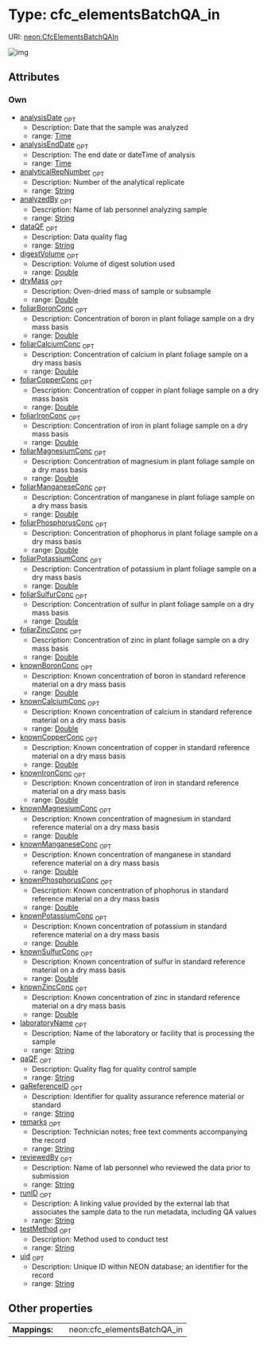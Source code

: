 
# Type: cfc_elementsBatchQA_in




URI: [neon:CfcElementsBatchQAIn](https://data.neonscience.org/CfcElementsBatchQAIn)


![img](http://yuml.me/diagram/nofunky;dir:TB/class/[CfcElementsBatchQAIn&#124;uid:string%20%3F;remarks:string%20%3F;dryMass:double%20%3F;laboratoryName:string%20%3F;testMethod:string%20%3F;analysisDate:time%20%3F;analyzedBy:string%20%3F;dataQF:string%20%3F;qaReferenceID:string%20%3F;analysisEndDate:time%20%3F;reviewedBy:string%20%3F;analyticalRepNumber:string%20%3F;runID:string%20%3F;qaQF:string%20%3F;digestVolume:double%20%3F;foliarBoronConc:double%20%3F;foliarCalciumConc:double%20%3F;foliarCopperConc:double%20%3F;foliarIronConc:double%20%3F;foliarMagnesiumConc:double%20%3F;foliarManganeseConc:double%20%3F;foliarPhosphorusConc:double%20%3F;foliarPotassiumConc:double%20%3F;foliarSulfurConc:double%20%3F;foliarZincConc:double%20%3F;knownBoronConc:double%20%3F;knownCalciumConc:double%20%3F;knownCopperConc:double%20%3F;knownIronConc:double%20%3F;knownMagnesiumConc:double%20%3F;knownManganeseConc:double%20%3F;knownPhosphorusConc:double%20%3F;knownPotassiumConc:double%20%3F;knownSulfurConc:double%20%3F;knownZincConc:double%20%3F])

## Attributes


### Own

 * [analysisDate](analysisDate.md)  <sub>OPT</sub>
    * Description: Date that the sample was analyzed
    * range: [Time](types/Time.md)
 * [analysisEndDate](analysisEndDate.md)  <sub>OPT</sub>
    * Description: The end date or dateTime of analysis
    * range: [Time](types/Time.md)
 * [analyticalRepNumber](analyticalRepNumber.md)  <sub>OPT</sub>
    * Description: Number of the analytical replicate
    * range: [String](types/String.md)
 * [analyzedBy](analyzedBy.md)  <sub>OPT</sub>
    * Description: Name of lab personnel analyzing sample
    * range: [String](types/String.md)
 * [dataQF](dataQF.md)  <sub>OPT</sub>
    * Description: Data quality flag
    * range: [String](types/String.md)
 * [digestVolume](digestVolume.md)  <sub>OPT</sub>
    * Description: Volume of digest solution used
    * range: [Double](types/Double.md)
 * [dryMass](dryMass.md)  <sub>OPT</sub>
    * Description: Oven-dried mass of sample or subsample
    * range: [Double](types/Double.md)
 * [foliarBoronConc](foliarBoronConc.md)  <sub>OPT</sub>
    * Description: Concentration of boron in plant foliage sample on a dry mass basis
    * range: [Double](types/Double.md)
 * [foliarCalciumConc](foliarCalciumConc.md)  <sub>OPT</sub>
    * Description: Concentration of calcium in plant foliage sample on a dry mass basis
    * range: [Double](types/Double.md)
 * [foliarCopperConc](foliarCopperConc.md)  <sub>OPT</sub>
    * Description: Concentration of copper in plant foliage sample on a dry mass basis
    * range: [Double](types/Double.md)
 * [foliarIronConc](foliarIronConc.md)  <sub>OPT</sub>
    * Description: Concentration of iron in plant foliage sample on a dry mass basis
    * range: [Double](types/Double.md)
 * [foliarMagnesiumConc](foliarMagnesiumConc.md)  <sub>OPT</sub>
    * Description: Concentration of magnesium in plant foliage sample on a dry mass basis
    * range: [Double](types/Double.md)
 * [foliarManganeseConc](foliarManganeseConc.md)  <sub>OPT</sub>
    * Description: Concentration of manganese in plant foliage sample on a dry mass basis
    * range: [Double](types/Double.md)
 * [foliarPhosphorusConc](foliarPhosphorusConc.md)  <sub>OPT</sub>
    * Description: Concentration of phophorus in plant foliage sample on a dry mass basis
    * range: [Double](types/Double.md)
 * [foliarPotassiumConc](foliarPotassiumConc.md)  <sub>OPT</sub>
    * Description: Concentration of potassium in plant foliage sample on a dry mass basis
    * range: [Double](types/Double.md)
 * [foliarSulfurConc](foliarSulfurConc.md)  <sub>OPT</sub>
    * Description: Concentration of sulfur in plant foliage sample on a dry mass basis
    * range: [Double](types/Double.md)
 * [foliarZincConc](foliarZincConc.md)  <sub>OPT</sub>
    * Description: Concentration of zinc in plant foliage sample on a dry mass basis
    * range: [Double](types/Double.md)
 * [knownBoronConc](knownBoronConc.md)  <sub>OPT</sub>
    * Description: Known concentration of boron in standard reference material on a dry mass basis
    * range: [Double](types/Double.md)
 * [knownCalciumConc](knownCalciumConc.md)  <sub>OPT</sub>
    * Description: Known concentration of calcium in standard reference material on a dry mass basis
    * range: [Double](types/Double.md)
 * [knownCopperConc](knownCopperConc.md)  <sub>OPT</sub>
    * Description: Known concentration of copper in standard reference material on a dry mass basis
    * range: [Double](types/Double.md)
 * [knownIronConc](knownIronConc.md)  <sub>OPT</sub>
    * Description: Known concentration of iron in standard reference material on a dry mass basis
    * range: [Double](types/Double.md)
 * [knownMagnesiumConc](knownMagnesiumConc.md)  <sub>OPT</sub>
    * Description: Known concentration of magnesium in standard reference material on a dry mass basis
    * range: [Double](types/Double.md)
 * [knownManganeseConc](knownManganeseConc.md)  <sub>OPT</sub>
    * Description: Known concentration of manganese in standard reference material on a dry mass basis
    * range: [Double](types/Double.md)
 * [knownPhosphorusConc](knownPhosphorusConc.md)  <sub>OPT</sub>
    * Description: Known concentration of phophorus in standard reference material on a dry mass basis
    * range: [Double](types/Double.md)
 * [knownPotassiumConc](knownPotassiumConc.md)  <sub>OPT</sub>
    * Description: Known concentration of potassium in standard reference material on a dry mass basis
    * range: [Double](types/Double.md)
 * [knownSulfurConc](knownSulfurConc.md)  <sub>OPT</sub>
    * Description: Known concentration of sulfur in standard reference material on a dry mass basis
    * range: [Double](types/Double.md)
 * [knownZincConc](knownZincConc.md)  <sub>OPT</sub>
    * Description: Known concentration of zinc in standard reference material on a dry mass basis
    * range: [Double](types/Double.md)
 * [laboratoryName](laboratoryName.md)  <sub>OPT</sub>
    * Description: Name of the laboratory or facility that is processing the sample
    * range: [String](types/String.md)
 * [qaQF](qaQF.md)  <sub>OPT</sub>
    * Description: Quality flag for quality control sample
    * range: [String](types/String.md)
 * [qaReferenceID](qaReferenceID.md)  <sub>OPT</sub>
    * Description: Identifier for quality assurance reference material or standard
    * range: [String](types/String.md)
 * [remarks](remarks.md)  <sub>OPT</sub>
    * Description: Technician notes; free text comments accompanying the record
    * range: [String](types/String.md)
 * [reviewedBy](reviewedBy.md)  <sub>OPT</sub>
    * Description: Name of lab personnel who reviewed the data prior to submission
    * range: [String](types/String.md)
 * [runID](runID.md)  <sub>OPT</sub>
    * Description: A linking value provided by the external lab that associates the sample data to the run metadata, including QA values
    * range: [String](types/String.md)
 * [testMethod](testMethod.md)  <sub>OPT</sub>
    * Description: Method used to conduct test
    * range: [String](types/String.md)
 * [uid](uid.md)  <sub>OPT</sub>
    * Description: Unique ID within NEON database; an identifier for the record
    * range: [String](types/String.md)

## Other properties

|  |  |  |
| --- | --- | --- |
| **Mappings:** | | neon:cfc_elementsBatchQA_in |

